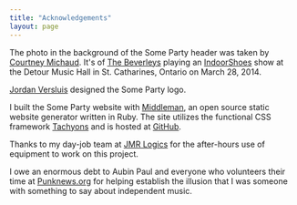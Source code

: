 ```yaml
---
title: "Acknowledgements"
layout: page
---
```


The photo in the background of the Some Party header was taken by [Courtney Michaud](https://www.courtneymichaudphotography.com/). It's of [The Beverleys](https://thebeverleys.bandcamp.com/) playing an [IndoorShoes](http://www.warehouseniagara.com/indoorshoes/) show at the Detour Music Hall in St. Catharines, Ontario on March 28, 2014.

[Jordan Versluis](https://www.jordanversluis.net/) designed the Some Party logo.

I built the Some Party website with [Middleman](https://middlemanapp.com/), an open source static website generator written in Ruby. The site utilizes the functional CSS framework [Tachyons](http://tachyons.io/) and is hosted at [GitHub](https://github.com/someparty/someparty).

Thanks to my day-job team at [JMR Logics](https://www.jmrlogics.com/) for the after-hours use of equipment to work on this project.

I owe an enormous debt to Aubin Paul and everyone who volunteers their time at [Punknews.org](https://www.punknews.org) for helping establish the illusion that I was someone with something to say about independent music.
